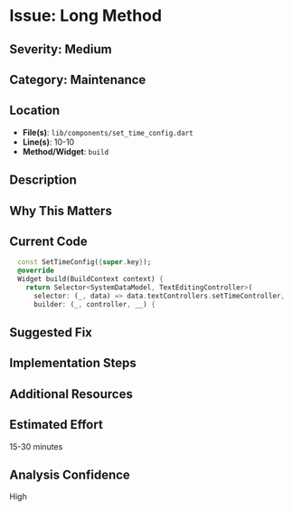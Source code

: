 # Issue: Long Method

## Severity: Medium

## Category: Maintenance

## Location
- **File(s)**: `lib/components/set_time_config.dart`
- **Line(s)**: 10-10
- **Method/Widget**: `build`

## Description


## Why This Matters


## Current Code
```dart
  const SetTimeConfig({super.key});
  @override
  Widget build(BuildContext context) {
    return Selector<SystemDataModel, TextEditingController>(
      selector: (_, data) => data.textControllers.setTimeController,
      builder: (_, controller, __) {
```

## Suggested Fix


## Implementation Steps


## Additional Resources


## Estimated Effort
15-30 minutes

## Analysis Confidence
High
